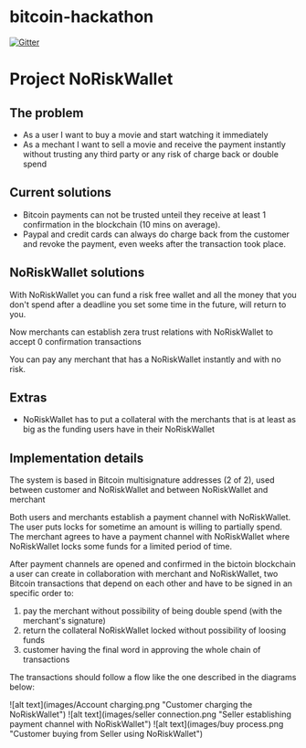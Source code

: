 # bitcoin-hackathon

[![Gitter](https://badges.gitter.im/Join%20Chat.svg)](https://gitter.im/baleato/bitcoin-hackathon?utm_source=badge&utm_medium=badge&utm_campaign=pr-badge&utm_content=badge)

Project NoRiskWallet
====================

The problem
-----------

- As a user I want to buy a movie and start watching it immediately
- As a mechant I want to sell a movie and receive the payment instantly without trusting any third party or any risk of charge back or double spend


Current solutions
-----------------

- Bitcoin payments can not be trusted unteil they receive at least 1 confirmation in the blockchain (10 mins on average).
- Paypal and credit cards can always do charge back from the customer and revoke the payment, even weeks after the transaction took place.


NoRiskWallet solutions
----------------------

With NoRiskWallet you can fund a risk free wallet and all the money that you don't spend after a deadline you set some time in the future, will return to you.

Now merchants can establish zera trust relations with NoRiskWallet to accept 0 confirmation transactions

You can pay any merchant that has a NoRiskWallet instantly and with no risk.


Extras
------

- NoRiskWallet has to put a collateral with the merchants that is at least as big as the funding users have in their NoRiskWallet


Implementation details
----------------------

The system is based in Bitcoin multisignature addresses (2 of 2), used between customer and NoRiskWallet and between NoRiskWallet and merchant

Both users and merchants establish a payment channel with NoRiskWallet.
The user puts locks for sometime an amount is willing to partially spend.
The merchant agrees to have a payment channel with NoRiskWallet where NoRiskWallet locks some funds for a limited period of time.

After payment channels are opened and confirmed in the bictoin blockchain a user can create in collaboration with merchant and NoRiskWallet, two Bitcoin transactions that depend on each other and have to be signed in an specific order to:

1. pay the merchant without possibility of being double spend (with the merchant's signature)
2. return the collateral NoRiskWallet locked without possibility of loosing funds
3. customer having the final word in approving the whole chain of transactions


The transactions should follow a flow like the one described in the diagrams below:

![alt text](images/Account charging.png "Customer charging the NoRiskWallet")
![alt text](images/seller connection.png "Seller establishing payment channel with NoRiskWallet")
![alt text](images/buy process.png "Customer buying from Seller using NoRiskWallet")